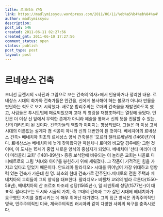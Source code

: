 ```yaml
---
title: 르네상스 건축
link: https://madlymissyou.wordpress.com/2011/06/11/%eb%a5%b4%eb%84%a4%ec%83%81%ec%8a%a4-%ea%b1%b4%ec%b6%95/
author: madlymissyou
description: 
post_id: 546
created: 2011-06-11 02:27:56
created_gmt: 2011-06-10 17:27:56
comment_status: open
status: publish
post_type: post
layout: post
---
```


# 르네상스 건축

조너선 글랜시의 <사진과 그림으로 보는 건축의 역사>에서 인용하거나 정리한 내용. 르네상스 시대의 화가와 건축가들은 인간을, 신에게 봉사해야 하는 볼모가 아니라 만물을 판단하는 척도로 보기 시작했다. 새로운 합리주의는 로마의 건축물을 재발견하도록 했고, 사람들은 투시도법에 매료되었으며 고대 의 영광을 재창조하려는 열정에 들떴다. 인간은 더 이상 신 앞에서 무력한 존재가 아니라 예술을 통해서 신의 뜻을 전달할 수 있는, 신의 대리인이 된 것이다. 건축가들의 역할과 이미지는 향상되었다. 그들은 더 이상 고딕 시대의 이름없는 설계자 겸 석공이 아니라 신의 대변인이 된 것이다. 베네치아의 르네상스 건축> 베네치아 최초의 르네상스 양식 건축물은 '포르타 델라르세날레 (1460년)'이다. 르네상스는 베네치아에 늦게 찾아왔지만 피렌체나 로마와 비교할 경우에만 그런 것이며, 이 도시는 15세기 중엽 새로운 양식의 중심지가 되었다. 베네치아 '산타 마리아 데이 미라콜리 교회' (1481-89년)> 종종 보석함에 비유되는 이 놀라운 교회는 니콜로 디 피에트로의 그림 '처녀와 아이'를 봉헌하기 위해 세워졌다. 그 작품이 기적적인 힘을 가지고 있다고 믿었기 때문이다. 안드레아 팔라디오> 시대를 뛰어넘어 가장 위대하고 영향력 있는 건축가 가운데 한 명. 최초의 현대 건축가로 간주된다.베네토의 전원 주택과 베네치아의 교회들이 그의 양식을 대표한다. 팔라디오> 비첸차 교외의 빌라 로톤다(1550-59년), 베네치아의 산 조르조 마조레 성당(1565년-), 일 레덴토레 성당(1577년-)이 대표작. 팔라디오는 도시와 시골의 가치, 즉 고대의 건축과 그가 살던 시대에 베네치아가 요구했던 가치를 결합시키는 데 매우 뛰어난 대가였다. 그의 접근 방식은 귀족주의적인 영국, 민주주의적인 미국, 제국주의적인 러시아와 같이 다양한 사회의 욕구를 충족시켰다.